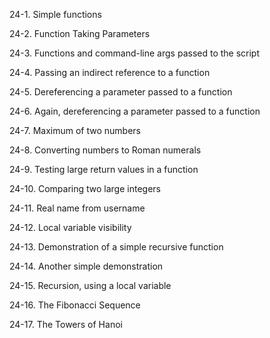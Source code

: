 24-1. Simple functions

24-2. Function Taking Parameters

24-3. Functions and command-line args passed to the script

24-4. Passing an indirect reference to a function

24-5. Dereferencing a parameter passed to a function

24-6. Again, dereferencing a parameter passed to a function

24-7. Maximum of two numbers

24-8. Converting numbers to Roman numerals

24-9. Testing large return values in a function

24-10. Comparing two large integers

24-11. Real name from username

24-12. Local variable visibility

24-13. Demonstration of a simple recursive function

24-14. Another simple demonstration

24-15. Recursion, using a local variable

24-16. The Fibonacci Sequence

24-17. The Towers of Hanoi